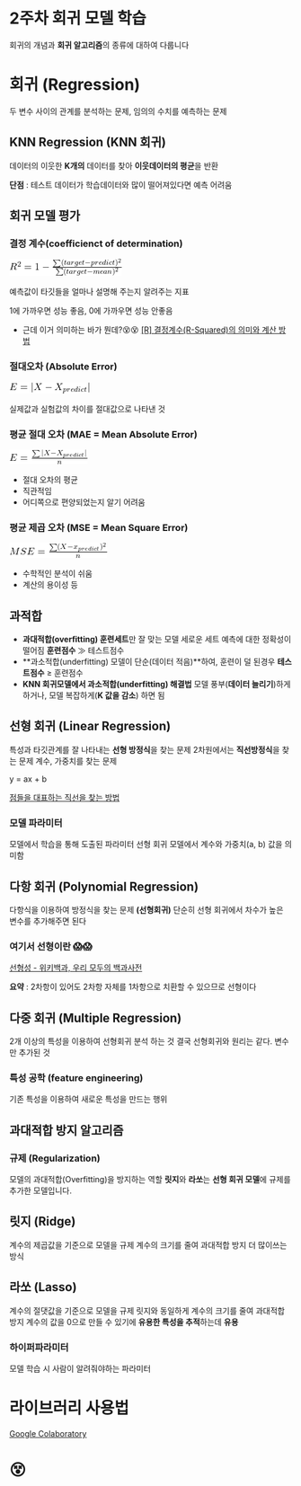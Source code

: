 
# 2주차 회귀 모델 학습
회귀의 개념과 **회귀 알고리즘**의 종류에 대하여 다룹니다

# 회귀 (Regression)
두 변수 사이의 관계를 분석하는 문제, 임의의 수치를 예측하는 문제

## KNN Regression (KNN 회귀)
데이터의 이웃한 **K개의** 데이터를 찾아 **이웃데이터의 평균**을 반환

**단점** : 테스트 데이터가 학습데이터와 많이 떨어져있다면 예측 어려움

## 회귀 모델 평가

### 결정 계수(coefficienct of determination)

![](raw/week02_01.png)

예측값이 타깃들을 얼마나 설명해 주는지 알려주는 지표

1에 가까우면 성능 좋음, 0에 가까우면 성능 안좋음

- 근데 이거 의미하는 바가 뭔데?😵😵
	[[R] 결정계수(R-Squared)의 의미와 계산 방법](https://m.blog.naver.com/tlrror9496/222055889079)

### 절대오차 (Absolute Error)

![](raw/week02_02.png)

실제값과 실험값의 차이를 절대값으로 나타낸 것

### 평균 절대 오차 (MAE = Mean Absolute Error)

![](raw/week02_03.png)

-   절대 오차의 평균
-   직관적임
-   어디쪽으로 편양되었는지 알기 어려움

### 평균 제곱 오차 (MSE = Mean Square Error)

![](raw/week02_04.png)

-   수학적인 분석이 쉬움
-   계산의 용이성 등

## 과적합
-   **과대적합(overfitting) 훈련세트**만 잘 맞는 모델 세로운 세트 예측에 대한 정확성이 떨어짐 **훈련점수** ≫ 테스트점수
-   **과소적합(underfitting) 모델이 단순(데이터 적음)**하여, 훈련이 덜 된경우
    **테스트점수** ≥ 훈련점수
-   **KNN 회귀모델에서 과소적합(underfitting) 해결법** 모델 풍부(**데이터 늘리기**)하게 하거나, 모델 복잡하게(**K 값을 감소**) 하면 됨
    

## 선형 회귀 (Linear Regression)
특성과 타깃관계를 잘 나타내는 **선형 방정식**을 찾는 문제
2차원에서는 **직선방정식**을 찾는 문제 계수, 가중치를 찾는 문제

y = ax + b

[점들을 대표하는 직선을 찾는 방법](https://youtu.be/91r8bzLcvuQ)

### 모델 파라미터

모델에서 학습을 통해 도출된 파라미터
선형 회귀 모델에서 계수와 가중치(a, b) 값을 의미함

## 다항 회귀 (Polynomial Regression)
다항식을 이용하여 방정식을 찾는 문제 **(선형회귀)**
단순히 선형 회귀에서 차수가 높은 변수를 추가해주면 된다

### 여기서 선형이란 😱😱
[선형성 - 위키백과, 우리 모두의 백과사전](https://ko.wikipedia.org/wiki/%EC%84%A0%ED%98%95%EC%84%B1)

**요약** : 2차항이 있어도 2차항 자체를 1차항으로 치환할 수 있으므로 선형이다

## 다중 회귀 (Multiple Regression)
2개 이상의 특성을 이용하여 선형회귀 분석 하는 것
결국 선형회귀와 원리는 같다. 변수만 추가된 것

### 특성 공학 (feature engineering)
기존 특성을 이용하여 새로운 특성을 만드는 행위

## 과대적합 방지 알고리즘

### 규제 (Regularization)
모델의 과대적합(Overfitting)을 방지하는 역할
**릿지**와 **라쏘**는 **선형 회귀 모델**에 규제를 추가한 모델입니다.

## 릿지 (Ridge)
계수의 제곱값을 기준으로 모델을 규제
계수의 크기를 줄여 과대적합 방지
더 많이쓰는 방식

## 라쏘 (Lasso)
계수의 절댓값을 기준으로 모델을 규제
릿지와 동일하게 계수의 크기를 줄여 과대적합 방지
계수의 값을 0으로 만들 수 있기에 **유용한 특성을 추적**하는데 **유용**

### 하이퍼파라미터
모델 학습 시 사람이 알려줘야하는 파라미터

# 라이브러리 사용법
[Google Colaboratory](https://colab.research.google.com/drive/1vQZ5pJk963UBnHY8GPuxsOk82tWekKsi?authuser=2#scrollTo=zR0LmwyAT-1A)

# 😵